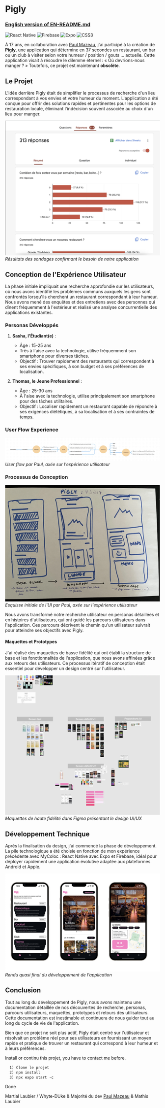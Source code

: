 # Pigly

### [English version of EN-README.md](https://github.com/Martial4034/Pigly/blob/main/EN-README.md)

![React Native](https://img.shields.io/badge/react_native-%2320232a.svg?style=for-the-badge&logo=react&logoColor=%2361DAFB) ![Firebase](https://img.shields.io/badge/firebase-%23039BE5.svg?style=for-the-badge&logo=firebase) ![Expo](https://img.shields.io/badge/expo-1C1E24?style=for-the-badge&logo=expo&logoColor=#D04A37) ![CSS3](https://img.shields.io/badge/css3-%231572B6.svg?style=for-the-badge&logo=css3&logoColor=white)

À 17 ans, 
   en collaboration avec [Paul Mazeau](https://www.paulmazeau.com/), j'ai participé à la création de **Pigly**, une application qui détermine en 37 secondes un restaurant, un bar ou un club à visiter selon votre humeur / position / gouts ... actuelle. 
Cette application visait à résoudre le dilemme éternel : « Où devrions-nous manger ? » Toutefois, ce projet est maintenant **obsolète**.

## Le Projet
L'idée derrière Pigly était de simplifier le processus de recherche d'un lieu correspondant à vos envies et votre humeur du moment. L'application a été conçue pour offrir des solutions rapides et pertinentes pour les options de restauration locale, éliminant l'indécision souvent associée au choix d'un lieu pour manger.

![Image des Sondages](https://github.com/Martial4034/Pigly/blob/main/assets/preview2.png)  
*Résultats des sondages confirmant le besoin de notre application*

## Conception de l'Expérience Utilisateur
La phase initiale impliquait une recherche approfondie sur les utilisateurs, où nous avons identifié les problèmes communs auxquels les gens sont confrontés lorsqu'ils cherchent un restaurant correspondant à leur humeur. Nous avons mené des enquêtes et des entretiens avec des personnes qui dînent fréquemment à l'extérieur et réalisé une analyse concurrentielle des applications existantes.

### Personas Développés
1. **Sasha, l'Étudiant(e)** :
   - Âge : 15-25 ans
   - Très à l'aise avec la technologie, utilise fréquemment son smartphone pour diverses tâches.
   - Objectif : Trouver rapidement des restaurants qui correspondent à ses envies spécifiques, à son budget et à ses préférences de localisation.

2. **Thomas, le Jeune Professionnel** :
   - Âge : 25-30 ans
   - À l'aise avec la technologie, utilise principalement son smartphone pour des tâches utilitaires.
   - Objectif : Localiser rapidement un restaurant capable de répondre à ses exigences diététiques, à sa localisation et à ses contraintes de temps.
### User Flow Experience
![Esquisse de Paul](https://raw.githubusercontent.com/Martial4034/Pigly/main/assets/preview3.webp)
*User flow par Paul, axée sur l'expérience utilisateur*


### Processus de Conception
![Esquisse de Paul](https://raw.githubusercontent.com/Martial4034/Pigly/main/assets/preview4.webp)
*Esquisse initiale de l'UI par Paul, axée sur l'expérience utilisateur*

Nous avons transformé notre recherche utilisateur en personas détaillées et en histoires d'utilisateurs, qui ont guidé les parcours utilisateurs dans l'application. Ces parcours décrivent le chemin qu'un utilisateur suivrait pour atteindre ses objectifs avec Pigly.

#### Maquettes et Prototypes
J'ai réalisé des maquettes de basse fidélité qui ont établi la structure de base et les fonctionnalités de l'application, que nous avons affinées grâce aux retours des utilisateurs. Ce processus itératif de conception était essentiel pour développer un design centré sur l'utilisateur.

![Prototype Figma](https://raw.githubusercontent.com/Martial4034/Pigly/main/assets/preview5.webp)
*Maquettes de haute fidélité dans Figma présentant le design UI/UX*

## Développement Technique
Après la finalisation du design, j'ai commencé la phase de développement. La pile technologique a été choisie en fonction de mon expérience précédente avec MyColoc : React Native avec Expo et Firebase, idéal pour déployer rapidement une application évolutive adaptée aux plateformes Android et Apple.

![Rendu du Développement](https://raw.githubusercontent.com/Martial4034/Pigly/main/assets/preview1.png)
*Rendu quasi final du développement de l'application*

## Conclusion
Tout au long du développement de Pigly, nous avons maintenu une documentation détaillée de nos découvertes de recherche, personas, parcours utilisateurs, maquettes, prototypes et retours des utilisateurs. Cette documentation est inestimable et continuera de nous guider tout au long du cycle de vie de l'application.

Bien que ce projet ne soit plus actif, Pigly était centré sur l'utilisateur et résolvait un problème réel pour ses utilisateurs en fournissant un moyen rapide et pratique de trouver un restaurant qui correspond à leur humeur et à leurs préférences.

Install or continu this projet, you have to contact me before.
```
  1) Clone le projet
  2) npm install
  3) npx expo start -c
```
Done

Martial Laubier / Whyte-DUke & Majorité du dev [Paul Mazeau](https://www.paulmazeau.com/) &  Mathis Laubier
